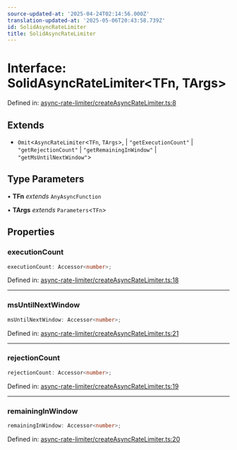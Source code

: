```yaml
---
source-updated-at: '2025-04-24T02:14:56.000Z'
translation-updated-at: '2025-05-06T20:43:58.739Z'
id: SolidAsyncRateLimiter
title: SolidAsyncRateLimiter
---
```


<!-- DO NOT EDIT: this page is autogenerated from the type comments -->

# Interface: SolidAsyncRateLimiter\<TFn, TArgs\>

Defined in: [async-rate-limiter/createAsyncRateLimiter.ts:8](https://github.com/TanStack/pacer/blob/main/packages/solid-pacer/src/async-rate-limiter/createAsyncRateLimiter.ts#L8)

## Extends

- `Omit`\<`AsyncRateLimiter`\<`TFn`, `TArgs`\>, 
  \| `"getExecutionCount"`
  \| `"getRejectionCount"`
  \| `"getRemainingInWindow"`
  \| `"getMsUntilNextWindow"`\>

## Type Parameters

• **TFn** *extends* `AnyAsyncFunction`

• **TArgs** *extends* `Parameters`\<`TFn`\>

## Properties

### executionCount

```ts
executionCount: Accessor<number>;
```

Defined in: [async-rate-limiter/createAsyncRateLimiter.ts:18](https://github.com/TanStack/pacer/blob/main/packages/solid-pacer/src/async-rate-limiter/createAsyncRateLimiter.ts#L18)

***

### msUntilNextWindow

```ts
msUntilNextWindow: Accessor<number>;
```

Defined in: [async-rate-limiter/createAsyncRateLimiter.ts:21](https://github.com/TanStack/pacer/blob/main/packages/solid-pacer/src/async-rate-limiter/createAsyncRateLimiter.ts#L21)

***

### rejectionCount

```ts
rejectionCount: Accessor<number>;
```

Defined in: [async-rate-limiter/createAsyncRateLimiter.ts:19](https://github.com/TanStack/pacer/blob/main/packages/solid-pacer/src/async-rate-limiter/createAsyncRateLimiter.ts#L19)

***

### remainingInWindow

```ts
remainingInWindow: Accessor<number>;
```

Defined in: [async-rate-limiter/createAsyncRateLimiter.ts:20](https://github.com/TanStack/pacer/blob/main/packages/solid-pacer/src/async-rate-limiter/createAsyncRateLimiter.ts#L20)
